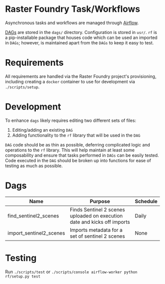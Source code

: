 # Raster Foundry Task/Workflows

Asynchronous tasks and workflows are managed through [Airflow](https://pythonhosted.org/airflow/index.html).

[DAGs](https://pythonhosted.org/airflow/concepts.html#dags) are stored in the `dags/` directory.
Configuration is stored in `usr/`.
`rf` is a pip-installable package that houses code which can be used an imported in `DAGs`; however, is maintained apart from the `DAGs` to keep it easy to test.

# Requirements

All requirements are handled via the Raster Foundry project's provisioning, including creating a `docker` container to use for development via `./scripts/setup`.

# Development

To enhance `dags` likely requires editing two different sets of files:

 1. Editing/adding an existing `DAG`
 2. Adding functionality to the `rf` library that will be used in the `DAG`

`DAG` code should be as thin as possible, deferring complicated logic and operations to the `rf` library. This will help maintain at least some composability and ensure that tasks performed in `DAGs` can be easily tested. Code executed in the `DAG` should be broken up into functions for ease of testing as much as possible.

# Dags

| Name                      | Purpose                                                                  | Schedule |
|---------------------------|--------------------------------------------------------------------------|----------|
| find\_sentinel2\_scenes   | Finds Sentinel 2 scenes uploaded on execution date and kicks off imports | Daily    |
| import\_sentinel2\_scenes | Imports metadata for a set of sentinel 2 scenes                          | None     |

# Testing

Run `./scripts/test` or `./scripts/console airflow-worker python rf/setup.py test`
